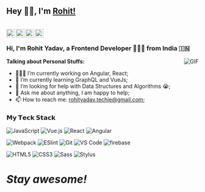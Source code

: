 ## Hey 👋🏽, I'm [Rohit!](https://rohityadav.info) 

<br/>
<a href="https://twitter.com/__rohityadav">
  <img align="left" alt="Rohit's Twitter" width="22px" src="https://cdn.jsdelivr.net/npm/simple-icons@v3/icons/twitter.svg" />
</a>
<a href="https://www.linkedin.com/in/rohityadavinfo/">
  <img align="left" alt="Rohit's LinkdeIN" width="22px" src="https://cdn.jsdelivr.net/npm/simple-icons@v3/icons/linkedin.svg" />
</a>
<a href="https://t.me/rohityadav1">
  <img align="left" alt="Rohit's Telegram" width="22px" src="https://cdn.jsdelivr.net/npm/simple-icons@v3/icons/telegram.svg" />
</a>
<a href="https://www.reddit.com/user/rohyadav">
  <img align="left" alt="Rohit's Reddit" width="22px" src="https://cdn.jsdelivr.net/npm/simple-icons@v3/icons/reddit.svg" />
</a>

<br />

### Hi, I'm Rohit Yadav, a Frontend Developer 👨🏽‍💻 from India 🇮🇳

  <img align="right" alt="GIF" src="https://media.giphy.com/media/SYKSH4GtoA0wXlhn2m/giphy.gif" />
  
**Talking about Personal Stuffs:**

- 👨🏽‍💻 I’m currently working on Angular, React;
- 🌱 I’m currently learning GraphQL and VueJs;
- 🤔 I’m looking for help with Data Structures and Algorithms 😭;
- 💬 Ask me about anything, I am happy to help;
- 📫 How to reach me: rohityadav.techie@gmail.com;

### 𝗠𝘆 𝗧𝗲𝗰𝗸 𝗦𝘁𝗮𝗰𝗸


![JavaScript](https://img.shields.io/badge/-JavaScript-%23F7DF1C?style=flat-square&logo=javascript&logoColor=000000&labelColor=%23F7DF1C&color=%23FFCE5A)
![Vue.js](https://img.shields.io/badge/-Vue.js-%232c3e50?style=flat-square&logo=Vue.js)
![React](https://img.shields.io/badge/-React-%23282C34?style=flat-square&logo=react)
![Angular](https://img.shields.io/badge/-Angular-%23282C34?style=flat-square&logo=angular)


![Webpack](https://img.shields.io/badge/-Webpack-%232C3A42?style=flat-square&logo=webpack)
![ESlint](https://img.shields.io/badge/-ESLint-%234B32C3?style=flat-square&logo=eslint)
![Git](https://img.shields.io/badge/-Git-%23F05032?style=flat-square&logo=git&logoColor=%23ffffff)
![VS Code](https://img.shields.io/badge/-VSCode-%23007ACC?style=flat-square&logo=visual-studio-code)
![firebase](https://img.shields.io/badge/-firebase-%2300C7B7?style=flat-square&logo=firebase&logoColor=ffffff)


![HTML5](https://img.shields.io/badge/-HTML5-%23E44D27?style=flat-square&logo=html5&logoColor=ffffff)
![CSS3](https://img.shields.io/badge/-CSS3-%231572B6?style=flat-square&logo=css3)
![Sass](https://img.shields.io/badge/-Sass-%23CC6699?style=flat-square&logo=sass&logoColor=ffffff)
![Stylus](https://img.shields.io/badge/-Stylus-%23333333?style=flat-square&logo=stylus)


<!-- ![Terminal](https://img.shields.io/badge/-Terminal-%231a202c?style=flat-square&logo=Terminal) -->

<h1><i>Stay awesome!</i></h1>
